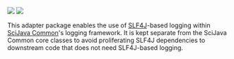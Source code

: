 [![](https://img.shields.io/maven-central/v/org.scijava/scijava-log-slf4j.svg)](http://search.maven.org/#search%7Cgav%7C1%7Cg%3A%22org.scijava%22%20AND%20a%3A%22scijava-log-slf4j%22)
[![](http://jenkins.imagej.net/job/SciJava-Log-SLF4J/lastBuild/badge/icon)](http://jenkins.imagej.net/job/SciJava-Log-SLF4J/)

This adapter package enables the use of [SLF4J](http://www.slf4j.org/)-based
logging within [SciJava Common](https://github.com/scijava/scijava-common)'s
logging framework. It is kept separate from the SciJava Common core classes to
avoid proliferating SLF4J dependencies to downstream code that does not need
SLF4J-based logging.
